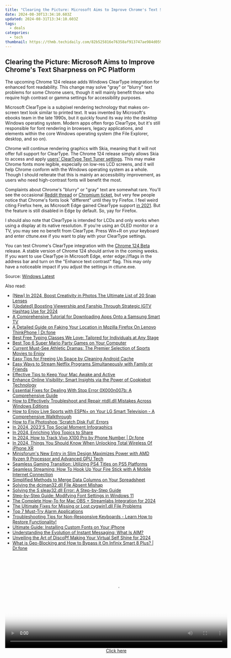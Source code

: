 ```yaml
---
title: "Clearing the Picture: Microsoft Aims to Improve Chrome's Text Sharpness on PC Platform"
date: 2024-08-30T13:34:10.603Z
updated: 2024-08-31T13:34:10.603Z
tags:
  - deals
categories:
  - tech
thumbnail: https://thmb.techidaily.com/82b525816e76358af913747ae984d059f5f8a464efd989151aa021dad93dd957.jpg
---
```


## Clearing the Picture: Microsoft Aims to Improve Chrome's Text Sharpness on PC Platform

The upcoming Chrome 124 release adds Windows ClearType integration for enhanced font readability. This change may solve "gray" or "blurry" text problems for some Chrome users, though it will mainly benefit those who require high contrast or gamma settings for accessibility purposes.

 Microsoft ClearType is a subpixel rendering technology that makes on-screen text look similar to printed text. It was invented by Microsoft's ebooks team in the late 1990s, but it quickly found its way into the desktop Windows operating system. Modern apps often forgo ClearType, but it's still responsible for font rendering in browsers, legacy applications, and elements within the core Windows operating system (the File Explorer, desktop, and so on).

 Chrome will continue rendering graphics with Skia, meaning that it will not offer full support for ClearType. The Chrome 124 release simply allows Skia to access and apply [users' ClearType Text Tuner settings](https://www.elevenforum.com/t/use-cleartype-text-tuner-to-improve-text-readability-in-windows-11.8486/). This may make Chrome fonts more legible, especially on low-res LCD screens, and it will help Chrome conform with the Windows operating system as a whole. Though I should reiterate that this is mainly an accessibility improvement, as users who need high-contrast fonts will benefit the most.

 Complaints about Chrome's "blurry" or "gray" text are somewhat rare. You'll see the occasional [Reddit thread](https://www.reddit.com/r/browsers/comments/16ngfp3/chrome%5Fdoesnt%5Flook%5Fright/) or [Chromium ticket](http://issues.chromium.org/issues/40918273), but very few people notice that Chrome's fonts look "different" until they try Firefox. I feel weird citing Firefox here, as Microsoft Edge gained ClearType support [in 2021](https://blogs.windows.com/msedgedev/2021/06/02/improving-font-rendering-in-microsoft-edge/). But the feature is still disabled in Edge by default. So, yay for Firefox.

 I should also note that ClearType is intended for LCDs and only works when using a display at its native resolution. If you're using an OLED monitor or a TV, you may see no benefit from ClearType. Press Win+R on your keyboard and enter cttune.exe if you want to play with your ClearType settings.

 You can test Chrome's ClearType integration with the [Chrome 124 Beta](https://www.google.com/chrome/beta/) release. A stable version of Chrome 124 should arrive in the coming weeks. If you want to use ClearType in Microsoft Edge, enter edge://flags in the address bar and turn on the "Enhance text contrast" flag. This may only have a noticeable impact if you adjust the settings in cttune.exe.

 Source: [Windows Latest](https://www.windowslatest.com/2024/03/25/microsoft-is-improving-chromes-font-rendering-on-windows-11-windows-10/)

<ins class="adsbygoogle"
     style="display:block"
     data-ad-format="autorelaxed"
     data-ad-client="ca-pub-7571918770474297"
     data-ad-slot="1223367746"></ins>



<ins class="adsbygoogle"
     style="display:block"
     data-ad-client="ca-pub-7571918770474297"
     data-ad-slot="8358498916"
     data-ad-format="auto"
     data-full-width-responsive="true"></ins>

<span class="atpl-alsoreadstyle">Also read:</span>
<div><ul>
<li><a href="https://snapchat-videos.techidaily.com/new-in-2024-boost-creativity-in-photos-the-ultimate-list-of-20-snap-lenses/"><u>[New] In 2024, Boost Creativity in Photos  The Ultimate List of 20 Snap Lenses</u></a></li>
<li><a href="https://instagram-videos.techidaily.com/updated-boosting-viewership-and-fanship-through-strategic-igtv-hashtag-use-for-2024/"><u>[Updated] Boosting Viewership and Fanship Through Strategic IGTV Hashtag Use for 2024</u></a></li>
<li><a href="https://technical-tips.techidaily.com/a-comprehensive-tutorial-for-downloading-apps-onto-a-samsung-smart-tv/"><u>A Comprehensive Tutorial for Downloading Apps Onto a Samsung Smart TV</u></a></li>
<li><a href="https://location-fake.techidaily.com/a-detailed-guide-on-faking-your-location-in-mozilla-firefox-on-lenovo-thinkphone-drfone-by-drfone-virtual-android/"><u>A Detailed Guide on Faking Your Location in Mozilla Firefox On Lenovo ThinkPhone | Dr.fone</u></a></li>
<li><a href="https://technical-tips.techidaily.com/best-free-typing-classes-we-love-tailored-for-individuals-at-any-stage/"><u>Best Free Typing Classes We Love: Tailored for Individuals at Any Stage</u></a></li>
<li><a href="https://technical-tips.techidaily.com/best-top-6-super-mario-party-games-on-your-computer/"><u>Best Top 6 Super Mario Party Games on Your Computer</u></a></li>
<li><a href="https://technical-tips.techidaily.com/current-must-see-athletic-dramas-the-premier-selection-of-sports-movies-to-enjoy/"><u>Current Must-See Athletic Dramas: The Premier Selection of Sports Movies to Enjoy</u></a></li>
<li><a href="https://technical-tips.techidaily.com/easy-tips-for-freeing-up-space-by-cleaning-android-cache/"><u>Easy Tips for Freeing Up Space by Cleaning Android Cache</u></a></li>
<li><a href="https://technical-tips.techidaily.com/easy-ways-to-stream-netflix-programs-simultaneously-with-family-or-friends/"><u>Easy Ways to Stream Netflix Programs Simultaneously with Family or Friends</u></a></li>
<li><a href="https://technical-tips.techidaily.com/effective-tips-to-keep-your-mac-awake-and-active/"><u>Effective Tips to Keep Your Mac Awake and Active</u></a></li>
<li><a href="https://some-techniques.techidaily.com/enhance-online-visibility-smart-insights-via-the-power-of-cookiebot-technology/"><u>Enhance Online Visibility: Smart Insights via the Power of Cookiebot Technology</u></a></li>
<li><a href="https://technical-tips.techidaily.com/essential-fixes-for-dealing-with-stop-error-0x000n007b-a-comprehensive-guide/"><u>Essential Fixes for Dealing With Stop Error 0X000n007b: A Comprehensive Guide</u></a></li>
<li><a href="https://technical-tips.techidaily.com/how-to-effectively-troubleshoot-and-repair-ntdlldll-mistakes-across-windows-editions/"><u>How to Effectively Troubleshoot and Repair ntdll.dll Mistakes Across Windows Editions</u></a></li>
<li><a href="https://technical-tips.techidaily.com/how-to-enjoy-live-sports-with-espnplus-on-your-lg-smart-television-a-comprehensive-walkthrough/"><u>How to Enjoy Live Sports with ESPN+ on Your LG Smart Television - A Comprehensive Walkthrough</u></a></li>
<li><a href="https://technical-tips.techidaily.com/how-to-fix-photoshop-scratch-disk-full-errors/"><u>How to Fix Photoshop 'Scratch Disk Full' Errors</u></a></li>
<li><a href="https://youtube-web.techidaily.com/24-2023s-top-social-moment-infographics/"><u>In 2024, 2023'S Top Social Moment Infographics</u></a></li>
<li><a href="https://youtube-clips.techidaily.com/in-2024-enriching-vlog-topics-to-share/"><u>In 2024, Enriching Vlog Topics to Share</u></a></li>
<li><a href="https://android-location-track.techidaily.com/in-2024-how-to-track-vivo-x100-pro-by-phone-number-drfone-by-drfone-virtual-android/"><u>In 2024, How to Track Vivo X100 Pro by Phone Number | Dr.fone</u></a></li>
<li><a href="https://ios-unlock.techidaily.com/in-2024-things-you-should-know-when-unlocking-total-wireless-of-iphone-xr-by-drfone-ios/"><u>In 2024, Things You Should Know When Unlocking Total Wireless Of iPhone XR</u></a></li>
<li><a href="https://technical-tips.techidaily.com/minisforums-new-entry-in-slim-design-maximizes-power-with-amd-ryzen-9-processor-and-advanced-gpu-tech/"><u>Minisforum's New Entry in Slim Design Maximizes Power with AMD Ryzen 9 Processor and Advanced GPU Tech</u></a></li>
<li><a href="https://technical-tips.techidaily.com/seamless-gaming-transition-utilizing-ps4-titles-on-ps5-platforms/"><u>Seamless Gaming Transition: Utilizing PS4 Titles on PS5 Platforms</u></a></li>
<li><a href="https://technical-tips.techidaily.com/seamless-streaming-how-to-hook-up-your-fire-stick-with-a-mobile-internet-connection/"><u>Seamless Streaming: How To Hook Up Your Fire Stick with A Mobile Internet Connection</u></a></li>
<li><a href="https://technical-tips.techidaily.com/simplified-methods-to-merge-data-columns-on-your-spreadsheet/"><u>Simplified Methods to Merge Data Columns on Your Spreadsheet</u></a></li>
<li><a href="https://technical-tips.techidaily.com/solving-the-dciman32dll-file-absent-mishap/"><u>Solving the dciman32.dll File Absent Mishap</u></a></li>
<li><a href="https://technical-tips.techidaily.com/solving-the-s-sleay32dll-error-a-step-by-step-guide/"><u>Solving the S sleay32.dll Error: A Step-by-Step Guide</u></a></li>
<li><a href="https://technical-tips.techidaily.com/step-by-step-guide-modifying-font-settings-in-windows-11/"><u>Step-by-Step Guide: Modifying Font Settings in Windows 11</u></a></li>
<li><a href="https://some-tips.techidaily.com/the-complete-how-to-for-mac-obs-plus-streamlabs-integration-for-2024/"><u>The Complete How-To for Mac OBS + Streamlabs Integration for 2024</u></a></li>
<li><a href="https://technical-tips.techidaily.com/the-ultimate-fixes-for-missing-or-lost-cygwin1dll-file-problems/"><u>The Ultimate Fixes for Missing or Lost cygwin1.dll File Problems</u></a></li>
<li><a href="https://technical-tips.techidaily.com/top-7-must-try-alarm-applications/"><u>Top 7 Must-Try Alarm Applications</u></a></li>
<li><a href="https://technical-tips.techidaily.com/1722882038253-troubleshooting-tips-for-non-responsive-keyboards-learn-how-to-restore-functionality/"><u>Troubleshooting Tips for Non-Responsive Keyboards - Learn How to Restore Functionality!</u></a></li>
<li><a href="https://technical-tips.techidaily.com/ultimate-guide-installing-custom-fonts-on-your-iphone/"><u>Ultimate Guide: Installing Custom Fonts on Your iPhone</u></a></li>
<li><a href="https://technical-tips.techidaily.com/understanding-the-evolution-of-instant-messaging-what-is-aim/"><u>Understanding the Evolution of Instant Messaging: What Is AIM?</u></a></li>
<li><a href="https://discord-videos.techidaily.com/unveiling-the-art-of-discopf-making-your-virtual-self-shine-for-2024/"><u>Unveiling the Art of DiscoPf  Making Your Virtual Self Shine for 2024</u></a></li>
<li><a href="https://fake-location.techidaily.com/what-is-geo-blocking-and-how-to-bypass-it-on-infinix-smart-8-plus-drfone-by-drfone-virtual-android/"><u>What is Geo-Blocking and How to Bypass it On Infinix Smart 8 Plus? | Dr.fone</u></a></li>
</ul></div>

<!-- affiliate ads begin -->
<span id="1993652">
					<video width="720" height="300" style="cursor:pointer"
           poster="//a.impactradius-go.com/display-clicktoplayimage/1993652.jpeg"
           onclick="if(!this.playClicked){this.play();this.setAttribute('controls',true);this.playClicked=true;}">
	   <source src="//a.impactradius-go.com/display-ad/22993-1993652">
	   <img src="//a.impactradius-go.com/display-clicktoplayimage/1993652.jpeg" style="border: none; height: 100%; width: 100%; object-fit: contain">
	</video>
	<div style="width:720px;text-align:center"><a href="javascript:window.open(decodeURIComponent('https%3A%2F%2Fhomestyler.sjv.io%2Fc%2F5597632%2F1993652%2F22993'), '_blank');void(0);">Click here</a></div>
</span>
<img height="0" width="0" src="https://imp.pxf.io/i/5597632/1993652/22993" style="position:absolute;visibility:hidden;" border="0" />
<!-- affiliate ads end -->